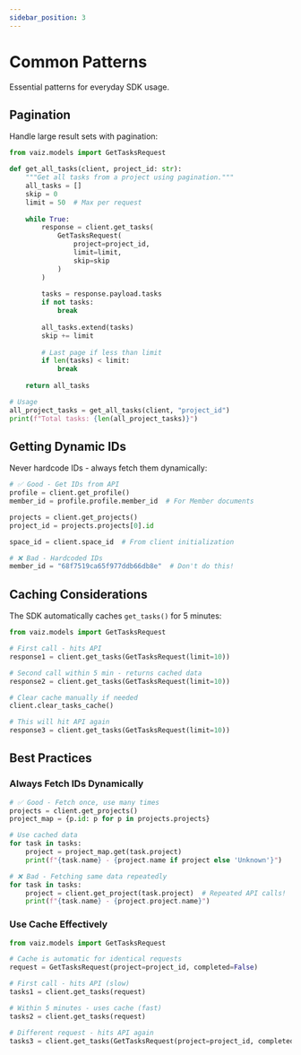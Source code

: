 ```yaml
---
sidebar_position: 3
---
```


# Common Patterns

Essential patterns for everyday SDK usage.

## Pagination

Handle large result sets with pagination:

```python
from vaiz.models import GetTasksRequest

def get_all_tasks(client, project_id: str):
    """Get all tasks from a project using pagination."""
    all_tasks = []
    skip = 0
    limit = 50  # Max per request
    
    while True:
        response = client.get_tasks(
            GetTasksRequest(
                project=project_id,
                limit=limit,
                skip=skip
            )
        )
        
        tasks = response.payload.tasks
        if not tasks:
            break
        
        all_tasks.extend(tasks)
        skip += limit
        
        # Last page if less than limit
        if len(tasks) < limit:
            break
    
    return all_tasks

# Usage
all_project_tasks = get_all_tasks(client, "project_id")
print(f"Total tasks: {len(all_project_tasks)}")
```

## Getting Dynamic IDs

Never hardcode IDs - always fetch them dynamically:

```python
# ✅ Good - Get IDs from API
profile = client.get_profile()
member_id = profile.profile.member_id  # For Member documents

projects = client.get_projects()
project_id = projects.projects[0].id

space_id = client.space_id  # From client initialization

# ❌ Bad - Hardcoded IDs
member_id = "68f7519ca65f977ddb66db8e"  # Don't do this!
```

## Caching Considerations

The SDK automatically caches `get_tasks()` for 5 minutes:

```python
from vaiz.models import GetTasksRequest

# First call - hits API
response1 = client.get_tasks(GetTasksRequest(limit=10))

# Second call within 5 min - returns cached data
response2 = client.get_tasks(GetTasksRequest(limit=10))

# Clear cache manually if needed
client.clear_tasks_cache()

# This will hit API again
response3 = client.get_tasks(GetTasksRequest(limit=10))
```

## Best Practices

### Always Fetch IDs Dynamically

```python
# ✅ Good - Fetch once, use many times
projects = client.get_projects()
project_map = {p.id: p for p in projects.projects}

# Use cached data
for task in tasks:
    project = project_map.get(task.project)
    print(f"{task.name} - {project.name if project else 'Unknown'}")

# ❌ Bad - Fetching same data repeatedly
for task in tasks:
    project = client.get_project(task.project)  # Repeated API calls!
    print(f"{task.name} - {project.project.name}")
```

### Use Cache Effectively

```python
from vaiz.models import GetTasksRequest

# Cache is automatic for identical requests
request = GetTasksRequest(project=project_id, completed=False)

# First call - hits API (slow)
tasks1 = client.get_tasks(request)

# Within 5 minutes - uses cache (fast)
tasks2 = client.get_tasks(request)

# Different request - hits API again
tasks3 = client.get_tasks(GetTasksRequest(project=project_id, completed=True))
```

